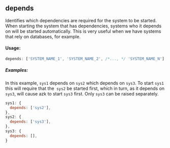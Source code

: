 ## depends

Identifies which dependencies are required for the system to be started. When starting the system that has dependencies, systems who it depends on will be started automatically. This is very useful when we have systems that rely on databases, for example.

#### Usage:

```js
depends: ['SYSTEM_NAME_1', 'SYSTEM_NAME_2', /*..., */ 'SYSTEM_NAME_N'],
```

##### Examples:

In this example, `sys1` depends on `sys2` which depends on `sys3`. To start `sys1` this will require that the` sys2` be started first, which in turn, as it depends on `sys3`, will cause azk to start `sys3` first. Only `sys3` can be raised separately.

```js
sys1: {
  depends: ['sys2'],
},
sys2: {
  depends: ['sys3'],
},
sys3: {
  depends: [],
}
```

